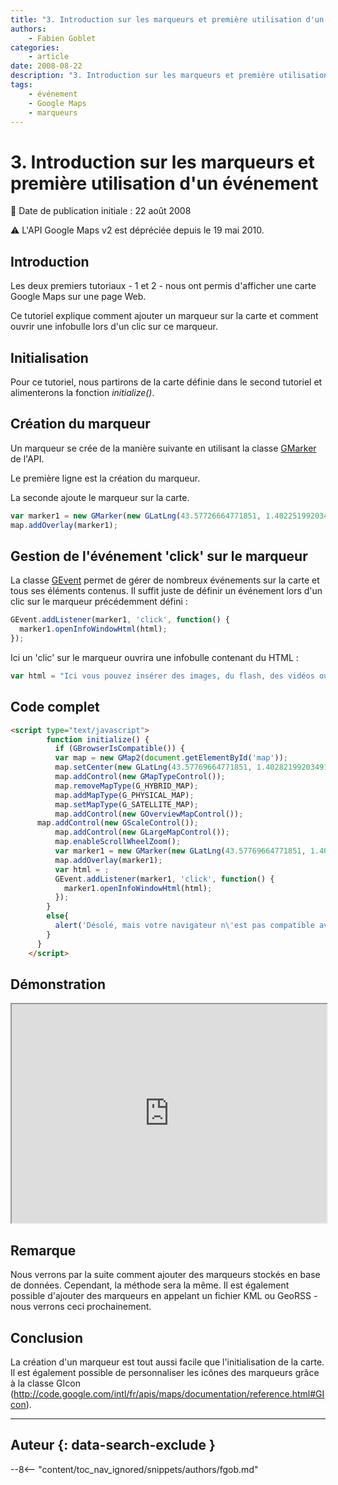 ```yaml
---
title: "3. Introduction sur les marqueurs et première utilisation d'un événement"
authors:
    - Fabien Goblet
categories:
    - article
date: 2008-08-22
description: "3. Introduction sur les marqueurs et première utilisation d'un événement"
tags:
    - événement
    - Google Maps
    - marqueurs
---
```


# 3. Introduction sur les marqueurs et première utilisation d'un événement

:calendar: Date de publication initiale : 22 août 2008

:warning: L'API Google Maps v2 est dépréciée depuis le 19 mai 2010.

## Introduction

Les deux premiers tutoriaux - 1 et 2 - nous ont permis d'afficher une carte Google Maps sur une page Web.

Ce tutoriel explique comment ajouter un marqueur sur la carte et comment ouvrir une infobulle lors d'un clic sur ce marqueur.

## Initialisation

Pour ce tutoriel, nous partirons de la carte définie dans le second tutoriel et alimenterons la fonction *initialize()*.

## Création du marqueur

Un marqueur se crée de la manière suivante en utilisant la classe [GMarker](http://code.google.com/intl/fr/apis/maps/documentation/reference.html#GMarker) de l'API.

Le première ligne est la création du marqueur.

La seconde ajoute le marqueur sur la carte.

```javascript
var marker1 = new GMarker(new GLatLng(43.57726664771851, 1.402251992034912));
map.addOverlay(marker1);
```

## Gestion de l'événement 'click' sur le marqueur

La classe [GEvent](http://code.google.com/intl/fr/apis/maps/documentation/reference.html#GEvent) permet de gérer de nombreux événements sur la carte et tous ses éléments contenus.
Il suffit juste de définir un événement lors d'un clic sur le marqueur précédemment défini :

```javascript
GEvent.addListener(marker1, 'click', function() {
  marker1.openInfoWindowHtml(html);
});
```

Ici un 'clic' sur le marqueur ouvrira une infobulle contenant du HTML :

```javascript
var html = "Ici vous pouvez insérer des images, du flash, des vidéos ou tout simplement du texte.";
```

## Code complet

```html
<script type="text/javascript">
        function initialize() {
          if (GBrowserIsCompatible()) {
          var map = new GMap2(document.getElementById('map'));
          map.setCenter(new GLatLng(43.57769664771851, 1.402821992034912),16);
          map.addControl(new GMapTypeControl());
          map.removeMapType(G_HYBRID_MAP);
          map.addMapType(G_PHYSICAL_MAP);
          map.setMapType(G_SATELLITE_MAP);
          map.addControl(new GOverviewMapControl());
	  map.addControl(new GScaleControl());
          map.addControl(new GLargeMapControl());
          map.enableScrollWheelZoom();
          var marker1 = new GMarker(new GLatLng(43.57769664771851, 1.402821992034912));
          map.addOverlay(marker1);
          var html = ;
          GEvent.addListener(marker1, 'click', function() {
            marker1.openInfoWindowHtml(html);
          });
        }
        else{
          alert('Désolé, mais votre navigateur n\'est pas compatible avec Google Maps');
        }
      }
    </script>
```

## Démonstration

<iframe src="http://88.191.142.86/fabien/geotribu/tuto/gmaps-v2/tuto3.html" height="350px" width="100%"></iframe>

## Remarque

Nous verrons par la suite comment ajouter des marqueurs stockés en base de données. Cependant, la méthode sera la même. Il est également possible d'ajouter des marqueurs en appelant un fichier KML ou GeoRSS - nous verrons ceci prochainement.

## Conclusion

La création d'un marqueur est tout aussi facile que l'initialisation de la carte. Il est également possible de personnaliser les icônes des marqueurs grâce à la classe GIcon (http://code.google.com/intl/fr/apis/maps/documentation/reference.html#GIcon).

----

## Auteur {: data-search-exclude }

--8<-- "content/toc_nav_ignored/snippets/authors/fgob.md"
